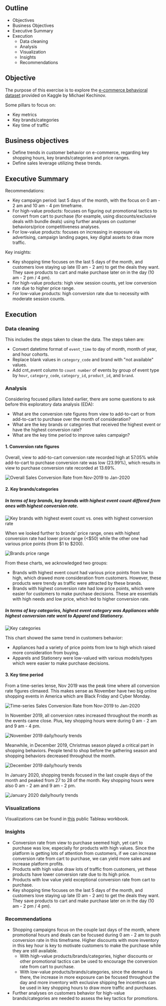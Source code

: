 ## Outline
* Objectives
* Business Objectives
* Executive Summary
* Execution
    + Data cleaning
    + Analysis
    + Visualization
    + Insights
    + Recommendations

## Objective
The purpose of this exercise is to explore the [e-commerce behavioral dataset](https://www.kaggle.com/datasets/mkechinov/ecommerce-behavior-data-from-multi-category-store) provided on Kaggle by Michael Kechinov.

Some pillars to focus on:
* Key metrics
* Key brands/categories
* Key time of traffic

## Business objectives
* Define trends in customer behavior on e-commerce, regarding key shopping hours, key brands/categories and price ranges. 
* Define sales leverage utilizing these trends. 

## Executive Summary

Recommendations: 
* Key campaign period: last 5 days of the month, with the focus on 0 am - 2 am and 10 am - 4 pm timeframe. 
* For high-value products: focuses on figuring out promotional tactics to convert from cart to purchase (for example, using discounts/exclusive deals with bundle deals) using further analyses on customer behaviors/price competitiveness analyses. 
* For low-value products: focuses on increasing in exposure via advertising, campaign landing pages, key digital assets to draw more traffic. 

Key insights: 
* Key shopping time focuses on the last 5 days of the month, and customers love staying up late (0 am - 2 am) to get the deals they want. They save products to cart and make purchase later on in the day (10 am - 2 pm / 4 pm).
* For high-value products: high view session counts, yet low conversion rate due to higher price range. 
* For low-value products: high conversion rate due to necessity with moderate session counts. 


## Execution
### Data cleaning
This includes the steps taken to clean the data. The steps taken are: 
* Convert datetime format of ```event_time``` to day of month, month of year, and hour cohorts. 
* Replace blank values in ```category_code``` and brand with "not available" values. 
* Add cnt_event column to ```count number``` of events by group of event type by ```hour```, ```category_code```, ```category_id```, ```product_id```, and ```brand```.

### Analysis
Considering focused pillars listed earlier, there are some questions to ask before this exploratory data analysis (EDA):
* What are the conversion rate figures from view to add-to-cart or from add-to-cart to purchase over the month of consideration? 
* What are the key brands or categories that received the highest event or have the highest conversion rate?
* What are the key time period to improve sales campaign?

	
#### 1. Conversion rate figures
Overall, view to add-to-cart conversion rate recorded high at 57.05% while add-to-cart to purchase conversion rate was low (23.99%), which results in view to purchase conversion rate recorded at 13.69%. 

![Overall Sales Conversion Rate from Nov-2019 to Jan-2020](https://github.com/huyvuintech/ecommercesample/blob/main/1.%20Overall%20Sales%20Conversion%20Rate.png)

#### 2. Key brands/categories

##### In terms of key brands, key brands with highest event count differed from ones with highest conversion rate. 
![Key brands with highest event count vs. ones with highest conversion rate](https://github.com/huyvuintech/ecommercesample/blob/main/6.%20Brand%20specifics.png)

When we looked further to brands' price range, ones with highest conversion rate had lower price range (<$50) while the other one had various price points (from $1 to $200).

![Brands price range](https://github.com/huyvuintech/ecommercesample/blob/main/7.%20Top%20brand%20prices%20landscape.png)					


From these charts, we acknowledged two groups: 
* Brands with highest event count had various price points from low to high, which drawed more consideration from customers. However, these products were trendy as traffic were attracted by these brands. 
* Brands with highest conversion rate had low price points, which were easier for customers to make purchase decisions. These are essentials with high needs and low price, which led to higher conversion rate. 
																					  
##### In terms of key categories, highest event category was Appliances while highest conversion rate went to Apparel and Stationery. 
			
![Key categories](https://github.com/huyvuintech/ecommercesample/blob/main/8.%20Top%20categories%20by%20event%20count%20%26%20conversion%20rate.png)

This chart showed the same trend in customers behavior: 
* Appliances had a variety of price points from low to high which raised more consideration from buying. 
* Apparels and Stationery were low-valued with various models/types which were easier to make purchase decisions. 
 
#### 3. Key time period
	
From a time-series lense, Nov 2019 was the peak time where all conversion rate figures climaxed. This makes sense as November have two big online shopping events in America which are Black Friday and Cyber Monday. 
	
![Time-series Sales Conversion Rate from Nov-2019 to Jan-2020](https://github.com/huyvuintech/ecommercesample/blob/main/2.%20Time-series%20Sales%20Conversion%20Rate.png)

In November 2019, all conversion rates increased throughout the month as the events came close. Plus, key shopping hours were during 0 am - 2 am and 9 am - 4 pm.
	
![November 2019 daily/hourly trends](https://github.com/huyvuintech/ecommercesample/blob/main/3.%20November%20trends.png)
	
Meanwhile, in December 2019, Christmas season played a critical part in shopping behaviors. People tend to shop before the gathering season and shopping behaviors decreased throughout the month.
	
![December 2019 daily/hourly trends](https://github.com/huyvuintech/ecommercesample/blob/main/4.%20December%20trends.png)

In January 2020, shopping trends focused in the last couple days of the month and peaked from 27 to 28 of the month. Key shopping hours were also 0 am - 2 am and 9 am - 2 pm. 
	
![January 2020 daily/hourly trends](https://github.com/huyvuintech/ecommercesample/blob/main/5.%20January%20trends.png)

### Visualizations
Visualizations can be found in [this](https://public.tableau.com/app/profile/quang.huy.vu/viz/E-commerceCustomerBehavior/Topbrands) public Tableau workbook. 

### Insights
* Conversion rate from view to purchase seemed high, yet cart to purchase was low, especially for products with high values. Since the platform is getting lots of attention from customers, if we can increase conversion rate from cart to purchase, we can yield more sales and increase platform profits. 
* Products with high value draw lots of traffic from customers, yet these products have lower conversion rate due to its high price.
* Products with low value yield exceptional conversion rate from cart to purchase. 
* Key shopping time focuses on the last 5 days of the month, and customers love staying up late (0 am - 2 am) to get the deals they want. They save products to cart and make purchase later on in the day (10 am - 2 pm / 4 pm). 
    
### Recommendations
* Shopping campaigns focus on the couple last days of the month, where promotional hours and deals can be focused during 0 am - 2 am to push conversion rate in this timeframe. Higher discounts with more inventory in this key hour is key to motivate customers to make the purchase while they are still available. 
	- With high-value products/brands/categories, higher discounts or other promotional tactics can be used to encourage the conversion rate from cart to purchase. 
	- With low-value products/brands/categories, since the demand is there, the increase in more exposure can be focused throughout the day and more inventory with exclusive shipping fee incentives can be used in key shopping hours to draw more traffic and purchases.
* Further analyses on customers behavior for high-value brands/categories are needed to assess the key tactics for promotions. 
	
